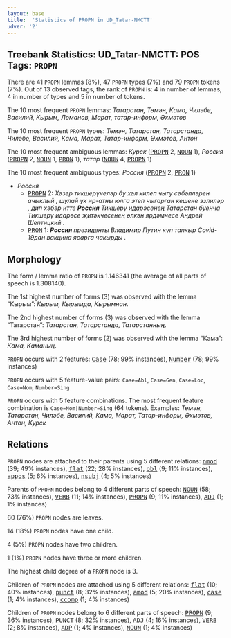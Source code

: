 ```yaml
---
layout: base
title:  'Statistics of PROPN in UD_Tatar-NMCTT'
udver: '2'
---
```


## Treebank Statistics: UD_Tatar-NMCTT: POS Tags: `PROPN`

There are 41 `PROPN` lemmas (8%), 47 `PROPN` types (7%) and 79 `PROPN` tokens (7%).
Out of 13 observed tags, the rank of `PROPN` is: 4 in number of lemmas, 4 in number of types and 5 in number of tokens.

The 10 most frequent `PROPN` lemmas: <em>Татарстан, Төмән, Кама, Чиләбе, Василий, Кырым, Ломанов, Марат, татар-информ, Әхмәтов</em>

The 10 most frequent `PROPN` types:  <em>Төмән, Татарстан, Татарстанда, Чиләбе, Василий, Кама, Марат, Татар-информ, Әхмәтов, Антон</em>

The 10 most frequent ambiguous lemmas: <em>Курск</em> (<tt><a href="tt_nmctt-pos-PROPN.html">PROPN</a></tt> 2, <tt><a href="tt_nmctt-pos-NOUN.html">NOUN</a></tt> 1), <em>Россия</em> (<tt><a href="tt_nmctt-pos-PROPN.html">PROPN</a></tt> 2, <tt><a href="tt_nmctt-pos-NOUN.html">NOUN</a></tt> 1, <tt><a href="tt_nmctt-pos-PRON.html">PRON</a></tt> 1), <em>татар</em> (<tt><a href="tt_nmctt-pos-NOUN.html">NOUN</a></tt> 4, <tt><a href="tt_nmctt-pos-PROPN.html">PROPN</a></tt> 1)

The 10 most frequent ambiguous types:  <em>Россия</em> (<tt><a href="tt_nmctt-pos-PROPN.html">PROPN</a></tt> 2, <tt><a href="tt_nmctt-pos-PRON.html">PRON</a></tt> 1)


* <em>Россия</em>
  * <tt><a href="tt_nmctt-pos-PROPN.html">PROPN</a></tt> 2: <em>Хәзер тикшерүчеләр бу хәл килеп чыгу сәбәпләрен ачыклый , шулай ук ир-атны юлга этеп чыгарган кешене эзлиләр , дип хәбәр итте <b>Россия</b> Тикшерү идарәсенең Татарстан буенча Тикшерү идарәсе җитәкчесенең өлкән ярдәмчесе Андрей Шептицкий .</em>
  * <tt><a href="tt_nmctt-pos-PRON.html">PRON</a></tt> 1: <em><b>Россия</b> президенты Владимир Путин күп тапкыр Covid-19дан вакцина ясарга чакырды .</em>

## Morphology

The form / lemma ratio of `PROPN` is 1.146341 (the average of all parts of speech is 1.308140).

The 1st highest number of forms (3) was observed with the lemma “Кырым”: <em>Кырым, Кырымда, Кырымнан</em>.

The 2nd highest number of forms (3) was observed with the lemma “Татарстан”: <em>Татарстан, Татарстанда, Татарстанның</em>.

The 3rd highest number of forms (2) was observed with the lemma “Кама”: <em>Кама, Каманың</em>.

`PROPN` occurs with 2 features: <tt><a href="tt_nmctt-feat-Case.html">Case</a></tt> (78; 99% instances), <tt><a href="tt_nmctt-feat-Number.html">Number</a></tt> (78; 99% instances)

`PROPN` occurs with 5 feature-value pairs: `Case=Abl`, `Case=Gen`, `Case=Loc`, `Case=Nom`, `Number=Sing`

`PROPN` occurs with 5 feature combinations.
The most frequent feature combination is `Case=Nom|Number=Sing` (64 tokens).
Examples: <em>Төмән, Татарстан, Чиләбе, Василий, Кама, Марат, Татар-информ, Әхмәтов, Антон, Курск</em>


## Relations

`PROPN` nodes are attached to their parents using 5 different relations: <tt><a href="tt_nmctt-dep-nmod.html">nmod</a></tt> (39; 49% instances), <tt><a href="tt_nmctt-dep-flat.html">flat</a></tt> (22; 28% instances), <tt><a href="tt_nmctt-dep-obl.html">obl</a></tt> (9; 11% instances), <tt><a href="tt_nmctt-dep-appos.html">appos</a></tt> (5; 6% instances), <tt><a href="tt_nmctt-dep-nsubj.html">nsubj</a></tt> (4; 5% instances)

Parents of `PROPN` nodes belong to 4 different parts of speech: <tt><a href="tt_nmctt-pos-NOUN.html">NOUN</a></tt> (58; 73% instances), <tt><a href="tt_nmctt-pos-VERB.html">VERB</a></tt> (11; 14% instances), <tt><a href="tt_nmctt-pos-PROPN.html">PROPN</a></tt> (9; 11% instances), <tt><a href="tt_nmctt-pos-ADJ.html">ADJ</a></tt> (1; 1% instances)

60 (76%) `PROPN` nodes are leaves.

14 (18%) `PROPN` nodes have one child.

4 (5%) `PROPN` nodes have two children.

1 (1%) `PROPN` nodes have three or more children.

The highest child degree of a `PROPN` node is 3.

Children of `PROPN` nodes are attached using 5 different relations: <tt><a href="tt_nmctt-dep-flat.html">flat</a></tt> (10; 40% instances), <tt><a href="tt_nmctt-dep-punct.html">punct</a></tt> (8; 32% instances), <tt><a href="tt_nmctt-dep-amod.html">amod</a></tt> (5; 20% instances), <tt><a href="tt_nmctt-dep-case.html">case</a></tt> (1; 4% instances), <tt><a href="tt_nmctt-dep-ccomp.html">ccomp</a></tt> (1; 4% instances)

Children of `PROPN` nodes belong to 6 different parts of speech: <tt><a href="tt_nmctt-pos-PROPN.html">PROPN</a></tt> (9; 36% instances), <tt><a href="tt_nmctt-pos-PUNCT.html">PUNCT</a></tt> (8; 32% instances), <tt><a href="tt_nmctt-pos-ADJ.html">ADJ</a></tt> (4; 16% instances), <tt><a href="tt_nmctt-pos-VERB.html">VERB</a></tt> (2; 8% instances), <tt><a href="tt_nmctt-pos-ADP.html">ADP</a></tt> (1; 4% instances), <tt><a href="tt_nmctt-pos-NOUN.html">NOUN</a></tt> (1; 4% instances)

